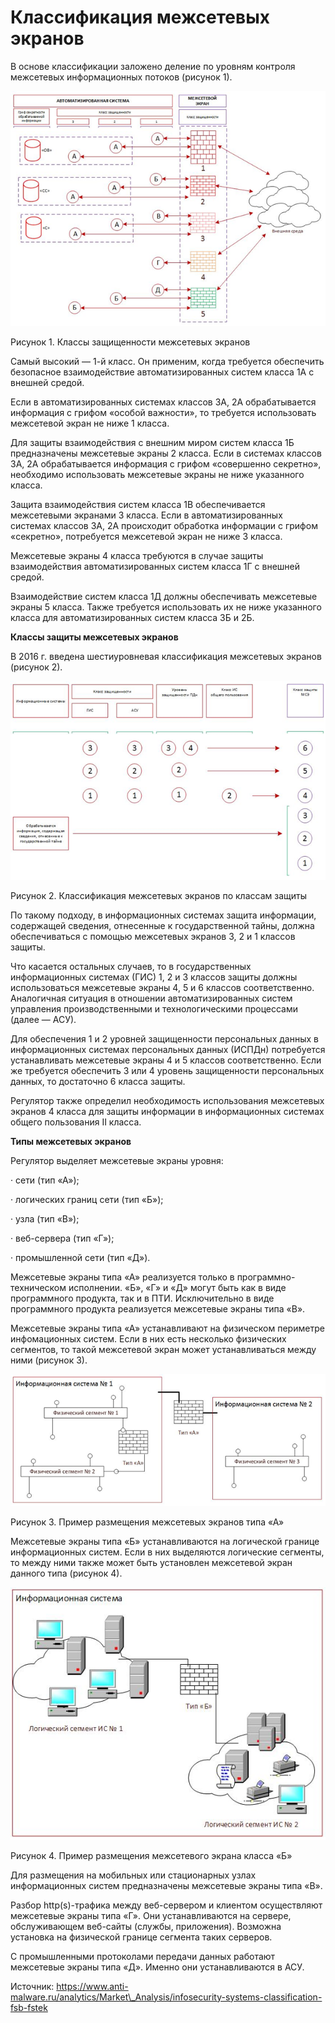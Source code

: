 # Классификация межсетевых экранов

В основе классификации заложено деление по уровням контроля межсетевых информационных потоков (рисунок 1). &#x20;

![](<../../../.gitbook/assets/image (38).png>)

Рисунок 1. Классы защищенности межсетевых экранов

Самый высокий — 1-й класс. Он применим, когда требуется обеспечить безопасное взаимодействие автоматизированных систем класса 1А с внешней средой.

Если в автоматизированных системах классов 3А, 2А обрабатывается информация с грифом «особой важности», то требуется использовать межсетевой экран не ниже 1 класса.

Для защиты взаимодействия с внешним миром систем класса 1Б предназначены межсетевые экраны 2 класса. Если в системах классов 3А, 2А обрабатывается информация с грифом «совершенно секретно», необходимо использовать межсетевые экраны не ниже указанного класса.

Защита взаимодействия систем класса 1В обеспечивается межсетевыми экранами 3 класса. Если в автоматизированных системах классов 3А, 2А происходит обработка информации с грифом «секретно», потребуется межсетевой экран не ниже 3 класса.

Межсетевые экраны 4 класса требуются в случае защиты взаимодействия автоматизированных систем класса 1Г с внешней средой.

Взаимодействие систем класса 1Д должны обеспечивать межсетевые экраны 5 класса. Также требуется использовать их не ниже указанного класса для автоматизированных систем класса 3Б и 2Б.

**Классы защиты межсетевых экранов**

В 2016 г. введена шестиуровневая классификация межсетевых экранов (рисунок 2).

![](<../../../.gitbook/assets/image (7) (1).png>)

Рисунок 2. Классификация межсетевых экранов по классам защиты

По такому подходу, в информационных системах защита информации, содержащей сведения, отнесенные к государственной тайны, должна обеспечиваться с помощью межсетевых экранов 3, 2 и 1 классов защиты.

Что касается остальных случаев, то в государственных информационных системах (ГИС) 1, 2 и 3 классов защиты должны использоваться межсетевые экраны 4, 5 и 6 классов соответственно. Аналогичная ситуация в отношении автоматизированных систем управления производственными и технологическими процессами (далее — АСУ).

Для обеспечения 1 и 2 уровней защищенности персональных данных в информационных системах персональных данных (ИСПДн) потребуется устанавливать межсетевые экраны 4 и 5 классов соответственно. Если же требуется обеспечить 3 или 4 уровень защищенности персональных данных, то достаточно 6 класса защиты.

Регулятор также определил необходимость использования межсетевых экранов 4 класса для защиты информации в информационных системах общего пользования II класса.

**Типы межсетевых экранов**

Регулятор выделяет межсетевые экраны уровня:

·        сети (тип «А»);

·        логических границ сети (тип «Б»);

·        узла (тип «В»);

·        веб-сервера (тип «Г»);

·        промышленной сети (тип «Д»).

Межсетевые экраны типа «А» реализуется только в программно-техническом исполнении. «Б», «Г» и «Д» могут быть как в виде программного продукта, так и в ПТИ. Исключительно в виде программного продукта реализуется межсетевые экраны типа «В».

Межсетевые экраны типа «А» устанавливают на физическом периметре инфомационных систем. Если в них есть несколько физических сегментов, то такой межсетевой экран может устанавливаться между ними (рисунок 3). &#x20;

![](<../../../.gitbook/assets/image (27).png>)

Рисунок 3. Пример размещения межсетевых экранов типа «А»

Межсетевые экраны типа «Б» устанавливаются на логической границе информационных систем. Если в них выделяются логические сегменты, то между ними также может быть установлен межсетевой экран данного типа (рисунок 4).

![](<../../../.gitbook/assets/image (49).png>)

Рисунок 4. Пример размещения межсетевого экрана класса «Б»

Для размещения на мобильных или стационарных узлах информационных систем предназначены межсетевые экраны типа «В».

Разбор http(s)-трафика между веб-сервером и клиентом осуществляют межсетевые экраны типа «Г». Они устанавливаются на сервере, обслуживающем веб-сайты (службы, приложения). Возможна установка на физической границе сегмента таких серверов.

С промышленными протоколами передачи данных работают межсетевые экраны типа «Д». Именно они устанавливаются в АСУ.

Источник: https://www.anti-malware.ru/analytics/Market\_Analysis/infosecurity-systems-classification-fsb-fstek
